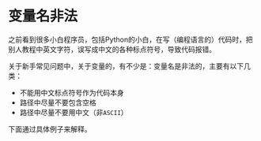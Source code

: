 # 变量名非法

之前看到很多小白程序员，包括Python的小白，在写（编程语言的）代码时，把别人教程中英文字符，误写成中文的各种标点符号，导致代码报错。

关于新手常见问题中，关于变量的，有不少是：变量名是非法的，主要有以下几类：

* 不能用中文标点符号作为代码本身
* 路径中尽量不要包含空格
* 路径中尽量不要用中文（非`ASCII`）

下面通过具体例子来解释。
